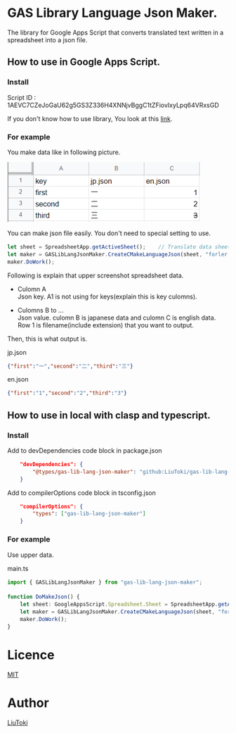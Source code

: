 # GAS Library Language Json Maker.
The library for Google Apps Script that converts translated text written in a spreadsheet into a json file.

## How to use in Google Apps Script.

### Install

Script ID : 1AEVC7CZeJoGaU62g5GS3Z336H4XNNjvBggC1tZFiovIxyLpq64VRxsGD

If you don't know how to use library, You look at this [link](https://developers.google.com/apps-script/guides/libraries).

### For example

You make data like in following picture.

![](./img/test_data.png)

You can make json file easily. You don't need to special setting to use.

```javascript
let sheet = SpreadsheetApp.getActiveSheet();	// Translate data sheet.
let maker = GASLibLangJsonMaker.CreateCMakeLanguageJson(sheet, "forler id where file save");
maker.DoWork();
```

Following is explain that upper screenshot spreadsheet data.
- Culomn A  
Json key. A1 is not using for keys(explain this is key culomns).

- Culomns B to ...  
Json value. culomn B is japanese data and culomn C is english data.  
Row 1 is filename(include extension) that you want to output.

Then, this is what output is.

jp.json
```json
{"first":"一","second":"二","third":"三"}
```

en.json
```json
{"first":"1","second":"2","third":"3"}
```

## How to use in local with clasp and typescript.

### Install

Add to devDependencies code block in package.json

```json
	"devDependencies": {
		"@types/gas-lib-lang-json-maker": "github:LiuToki/gas-lib-lang-json-maker"
	}
```

Add to compilerOptions code block in tsconfig.json

```json
	"compilerOptions": {
		"types": ["gas-lib-lang-json-maker"]
	}
```

### For example

Use upper data.

main.ts
```typescript
import { GASLibLangJsonMaker } from "gas-lib-lang-json-maker";

function DoMakeJson() {
	let sheet: GoogleAppsScript.Spreadsheet.Sheet = SpreadsheetApp.getActiveSheet();
	let maker = GASLibLangJsonMaker.CreateCMakeLanguageJson(sheet, "forler id where file save");
	maker.DoWork();
}
```

# Licence
[MIT](https://github.com/LiuToki/gas-libraries/blob/main/LICENSE)

# Author
[LiuToki](https://github.com/liutoki)
